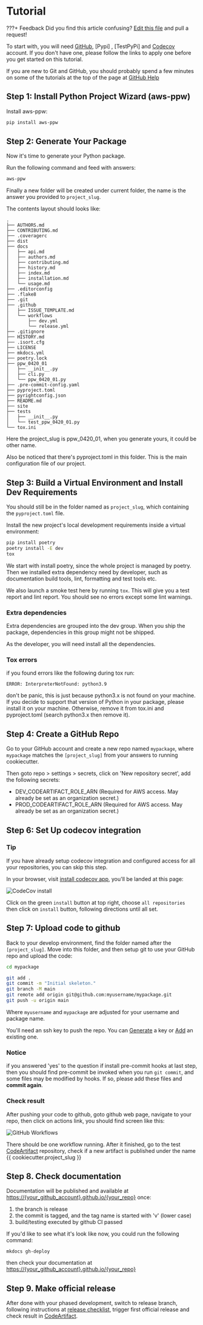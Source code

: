 # Tutorial

???+ Feedback
    Did you find this article confusing? [Edit this file] and pull a request!

To start with, you will need [GitHub], [Pypi] , [TestPyPi] and [Codecov] account. If you don't have one, please follow the links to apply one before you get started on this tutorial.

If you are new to Git and GitHub, you should probably spend a few minutes on some of the tutorials at the top of the page at [GitHub Help]

## Step 1: Install Python Project Wizard (aws-ppw)

Install aws-ppw:

``` bash
pip install aws-ppw
```

## Step 2: Generate Your Package

Now it's time to generate your Python package.

Run the following command and feed with answers:

``` bash
aws-ppw
```

Finally a new folder will be created under current folder, the name is the answer you provided to `project_slug`.

The contents layout should looks like:

``` console
.
├── AUTHORS.md
├── CONTRIBUTING.md
├── .coveragerc
├── dist
├── docs
│   ├── api.md
│   ├── authors.md
│   ├── contributing.md
│   ├── history.md
│   ├── index.md
│   ├── installation.md
│   └── usage.md
├── .editorconfig
├── .flake8
├── .git
├── .github
│   ├── ISSUE_TEMPLATE.md
│   └── workflows
│       ├── dev.yml
│       └── release.yml
├── .gitignore
├── HISTORY.md
├── .isort.cfg
├── LICENSE
├── mkdocs.yml
├── poetry.lock
├── ppw_0420_01
│   ├── __init__.py
│   ├── cli.py
│   └── ppw_0420_01.py
├── .pre-commit-config.yaml
├── pyproject.toml
├── pyrightconfig.json
├── README.md
├── site
├── tests
│   ├── __init__.py
│   └── test_ppw_0420_01.py
└── tox.ini
```

Here the project_slug is ppw_0420_01, when you generate yours, it could be other name.

Also be noticed that there's pyproject.toml in this folder. This is the main configuration file of our project.

## Step 3: Build a Virtual Environment and Install Dev Requirements

You should still be in the folder named as `project_slug`, which containing the `pyproject.toml` file.

Install the new project's local development requirements inside a virtual environment:

``` bash
pip install poetry
poetry install -E dev
tox
```

We start with install poetry, since the whole project is managed by poetry. Then we installed extra dependency need by developer, such as documentation build tools, lint, formatting and test tools etc.

We also launch a smoke test here by running `tox`. This will give you a test report and lint report. You should see no errors except some lint warnings.

### Extra dependencies

  Extra dependencies are grouped into the dev group. When you ship the package, dependencies in this group might not be shipped.
  
  As the developer, you will need install all the dependencies.

### Tox errors

  if you found errors like the following during tox run:

  ``` console
  ERROR: InterpreterNotFound: python3.9
  ```
  
  don't be panic, this is just because python3.x is not found on your machine. If you decide to support that version of Python in your package, please install it on your machine. Otherwise, remove it from tox.ini and pyproject.toml (search python3.x then remove it).

## Step 4: Create a GitHub Repo

Go to your GitHub account and create a new repo named `mypackage`, where `mypackage` matches the `[project_slug]` from your answers to running cookiecutter.

Then goto repo > settings > secrets, click on 'New repository secret', add the following
 secrets:

- DEV_CODEARTIFACT_ROLE_ARN (Required for AWS access. May already be set as an organization secret.)
- PROD_CODEARTIFACT_ROLE_ARN (Required for AWS access. May already be set as an organization secret.)

## Step 6: Set Up codecov integration

### Tip

  If you have already setup codecov integration and configured access for all your repositories, you can skip this step.

In your browser, visit [install codecov app], you'll be landed at this page:

![CodeCov install](http://images.jieyu.ai/images/202104/20210419175222.png)

Click on the green `install` button at top right, choose `all repositories` then click
on `install` button, following directions until all set.

## Step 7: Upload code to github

Back to your develop environment, find the folder named after the `[project_slug]`. Move into this folder, and then setup git to use your GitHub repo and upload the code:

``` bash
cd mypackage

git add .
git commit -m "Initial skeleton."
git branch -M main
git remote add origin git@github.com:myusername/mypackage.git
git push -u origin main
```

Where `myusername` and `mypackage` are adjusted for your username and package name.

You'll need an ssh key to push the repo. You can [Generate] a key or [Add] an existing one.

### Notice

  if you answered 'yes' to the question if install pre-commit hooks at last step, then you should find pre-commit be invoked when you run `git commit`, and some files may be modified by hooks. If so, please add these files and **commit again**.

### Check result

  After pushing your code to github, goto github web page, navigate to your repo, then click on actions link, you should find screen like this:

  ![GitHub Workflows](http://images.jieyu.ai/images/202104/20210419170304.png)

  There should be one workflow running. After it finished, go to the test [CodeArtifact] repository, check if a new artifact is published under the name {{ cookiecutter.project_slug }}

## Step 8. Check documentation

Documentation will be published and available at <https://{your_github_account}.github.io/{your_repo}> once:

1. the branch is release
2. the commit is tagged, and the tag name is started with 'v' (lower case)
3. build/testing executed by github CI passed

If you'd like to see what it's look like now, you could run the following command:

``` console
mkdocs gh-deploy
```

then check your documentation at <https://{your_github_account}.github.io/{your_repo}>

## Step 9. Make official release

After done with your phased development, switch to release branch, following instructions at [release checklist](/pypi_release_checklist), trigger first official release and check result in [CodeArtifact].

[Edit this file]: https://github.com/innovativeSol/innovative-pip-cookiecutter-pypackage/blob/master/docs/tutorial.md
[poetry]: https://python-poetry.org/
[Codecov]: https://codecov.io/
[CodeArtifact]: https://docs.aws.amazon.com/codeartifact/latest/ug/welcome.html
[GitHub]: https://github.com/
[GitHub Help]: https://help.github.com/
[Generate]: https://help.github.com/articles/generating-a-new-ssh-key-and-adding-it-to-the-ssh-agent/
[Add]: https://help.github.com/articles/adding-a-new-ssh-key-to-your-github-account/
[How to apply personal token]: https://docs.github.com/en/github/authenticating-to-github/creating-a-personal-access-token
[install codecov app]: https://github.com/apps/codecov
